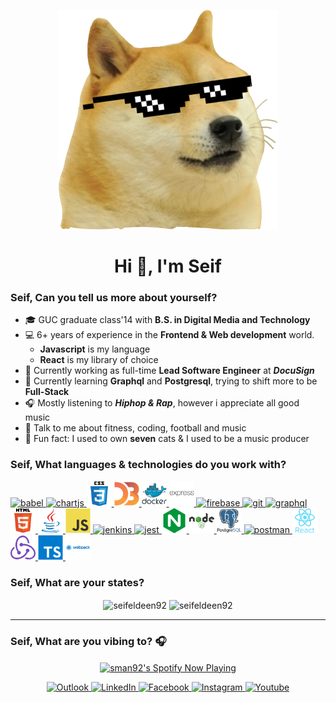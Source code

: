 <p align="center">
  <img src="./doge.png" width="350" title="doge">
</p>

<h1 align="center">Hi 👋, I'm Seif</h1>

### Seif, Can you tell us more about yourself?

- 🎓 GUC graduate class'14 with **B.S. in Digital Media and Technology**
- 💻 6+ years of experience in the **Frontend & Web development** world.
  - **Javascript** is my language
  - **React** is my library of choice
- 🏢 Currently working as full-time **Lead Software Engineer** at **_DocuSign_**
- 🌱 Currently learning **Graphql** and **Postgresql**, trying to shift more to be **Full-Stack**
- 🎧 Mostly listening to **_Hiphop & Rap_**, however i appreciate all good music
- 💬 Talk to me about fitness, coding, football and music
- 🎲 Fun fact: I used to own **seven** cats & I used to be a music producer

### Seif, What languages & technologies do you work with?

<p align="left">
    <a href="https://babeljs.io/" target="_blank"> <img src="https://www.vectorlogo.zone/logos/babeljs/babeljs-icon.svg" alt="babel" width="40" height="40" /> </a>
    <a href="https://www.chartjs.org" target="_blank"> <img src="https://www.chartjs.org/media/logo-title.svg" alt="chartjs" width="40" height="40" /> </a>
    <a href="https://www.w3schools.com/css/" target="_blank"> <img src="https://raw.githubusercontent.com/devicons/devicon/master/icons/css3/css3-original-wordmark.svg" alt="css3" width="40" height="40" /> </a>
    <a href="https://d3js.org/" target="_blank"> <img src="https://raw.githubusercontent.com/devicons/devicon/master/icons/d3js/d3js-original.svg" alt="d3js" width="40" height="40" /> </a>
    <a href="https://www.docker.com/" target="_blank"> <img src="https://raw.githubusercontent.com/devicons/devicon/master/icons/docker/docker-original-wordmark.svg" alt="docker" width="40" height="40" /> </a>
    <a href="https://expressjs.com" target="_blank"> <img src="https://raw.githubusercontent.com/devicons/devicon/master/icons/express/express-original-wordmark.svg" alt="express" width="40" height="40" /> </a>
    <a href="https://firebase.google.com/" target="_blank"> <img src="https://www.vectorlogo.zone/logos/firebase/firebase-icon.svg" alt="firebase" width="40" height="40" /> </a>
    <a href="https://git-scm.com/" target="_blank"> <img src="https://www.vectorlogo.zone/logos/git-scm/git-scm-icon.svg" alt="git" width="40" height="40" /> </a>
    <a href="https://graphql.org" target="_blank"> <img src="https://www.vectorlogo.zone/logos/graphql/graphql-icon.svg" alt="graphql" width="40" height="40" /> </a>
    <a href="https://www.w3.org/html/" target="_blank"> <img src="https://raw.githubusercontent.com/devicons/devicon/master/icons/html5/html5-original-wordmark.svg" alt="html5" width="40" height="40" /> </a>
    <a href="https://www.java.com" target="_blank"> <img src="https://raw.githubusercontent.com/devicons/devicon/master/icons/java/java-original.svg" alt="java" width="40" height="40" /> </a>
    <a href="https://developer.mozilla.org/en-US/docs/Web/JavaScript" target="_blank">
        <img src="https://raw.githubusercontent.com/devicons/devicon/master/icons/javascript/javascript-original.svg" alt="javascript" width="40" height="40" />
    </a>
    <a href="https://www.jenkins.io" target="_blank"> <img src="https://www.vectorlogo.zone/logos/jenkins/jenkins-icon.svg" alt="jenkins" width="40" height="40" /> </a>
    <a href="https://jestjs.io" target="_blank"> <img src="https://www.vectorlogo.zone/logos/jestjsio/jestjsio-icon.svg" alt="jest" width="40" height="40" /> </a>
    <a href="https://www.nginx.com" target="_blank"> <img src="https://raw.githubusercontent.com/devicons/devicon/master/icons/nginx/nginx-original.svg" alt="nginx" width="40" height="40" /> </a>
    <a href="https://nodejs.org" target="_blank"> <img src="https://raw.githubusercontent.com/devicons/devicon/master/icons/nodejs/nodejs-original-wordmark.svg" alt="nodejs" width="40" height="40" /> </a>
    <a href="https://www.postgresql.org" target="_blank"> <img src="https://raw.githubusercontent.com/devicons/devicon/master/icons/postgresql/postgresql-original-wordmark.svg" alt="postgresql" width="40" height="40" /> </a>
    <a href="https://postman.com" target="_blank"> <img src="https://www.vectorlogo.zone/logos/getpostman/getpostman-icon.svg" alt="postman" width="40" height="40" /> </a>
    <a href="https://reactjs.org/" target="_blank"> <img src="https://raw.githubusercontent.com/devicons/devicon/master/icons/react/react-original-wordmark.svg" alt="react" width="40" height="40" /> </a>
    <a href="https://redux.js.org" target="_blank"> <img src="https://raw.githubusercontent.com/devicons/devicon/master/icons/redux/redux-original.svg" alt="redux" width="40" height="40" /> </a>
    <a href="https://www.typescriptlang.org/" target="_blank"> <img src="https://raw.githubusercontent.com/devicons/devicon/master/icons/typescript/typescript-original.svg" alt="typescript" width="40" height="40" /> </a>
    <a href="https://webpack.js.org" target="_blank">
        <img src="https://raw.githubusercontent.com/devicons/devicon/d00d0969292a6569d45b06d3f350f463a0107b0d/icons/webpack/webpack-original-wordmark.svg" alt="webpack" width="40" height="40" />
    </a>
</p>

### Seif, What are your states?

<p align="center">
    <img align="center" src="https://github-readme-stats.vercel.app/api?username=seifeldeen92&show_icons=true&theme=dark&hide_border=true&locale=en" alt="seifeldeen92" />
    <img align="center" src="https://github-readme-stats.vercel.app/api/top-langs?username=seifeldeen92&show_icons=true&theme=dark&hide_border=true&locale=en&layout=compact" alt="seifeldeen92" />
   
</p>

---

### Seif, What are you vibing to? 🎧

[<p align="center"><img align="center" src="https://novatorem-lyart.vercel.app/api/spotify" alt="sman92's Spotify Now Playing" width="600" /></p>](https://open.spotify.com/user/yf01bfbgz5pwuo5ulaljqo4wl)

<p align="center">
  <a href="mailto:s.khaled_92@hotmail.com"> 
   <img alt="Outlook" src="https://img.shields.io/badge/Microsoft_Outlook-0078D4?style=for-the-badge&logo=microsoft-outlook&logoColor=white" />
  </a>
  <a href="https://www.linkedin.com/in/seif-el-deen-khaled-970a44ab/"> 
    <img alt="LinkedIn" src="https://img.shields.io/badge/linkedin%20-%230077B5.svg?&style=for-the-badge&logo=linkedin&logoColor=white"/>
  </a>
  <a href="https://www.facebook.com/SaiVproduction/"> 
    <img alt="Facebook" src="https://img.shields.io/badge/Facebook%20-%231877F2.svg?&style=for-the-badge&logo=Facebook&logoColor=white"/>
  </a>
  <a href="https://www.instagram.com/sman92/"> 
    <img alt="Instagram" src="https://img.shields.io/badge/sman92%20-%23E4405F.svg?&style=for-the-badge&logo=Instagram&logoColor=white"/>
  </a>
  <a href="https://www.youtube.com/channel/UC81lsSO9iRMATpvQdHBXykQ/"> 
    <img alt="Youtube" src="https://img.shields.io/badge/Sboi Productions%20-%23FF0000.svg?&style=for-the-badge&logo=YouTube&logoColor=white"/>
  </a>
</p>
